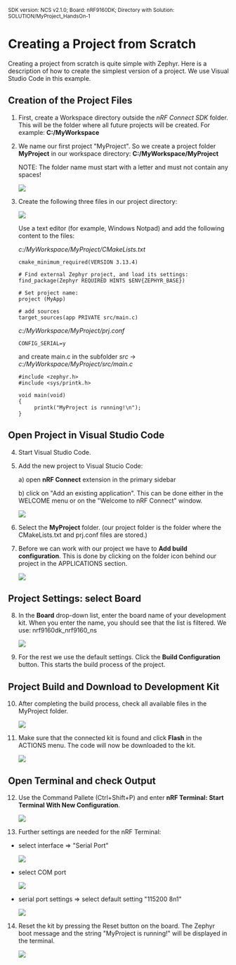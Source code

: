 <sup>SDK version: NCS v2.1.0; Board: nRF9160DK; Directory with Solution: SOLUTION/MyProject_HandsOn-1</sup>

# Creating a Project from Scratch

Creating a project from scratch is quite simple with Zephyr. Here is a description of how to create the simplest version of a project. We use Visual Studio Code in this example.

## Creation of the Project Files

1) First, create a Workspace directory outside the *nRF Connect SDK* folder. This will be the folder where all future projects will be created. For example:   __C:/MyWorkspace__
2) We name our first project "MyProject". So we create a project folder __MyProject__ in our workspace directory:    __C:/MyWorkspace/MyProject__

    NOTE: The folder name must start with a letter and must not contain any spaces!

    ![](images/HO1_folder.jpg)

3) Create the following three files in our project directory:

    ![](images/HO1_files.jpg)

    Use a text editor (for example, Windows Notpad) and add the following content to the files:

    _c:/MyWorkspace/MyProject/CMakeLists.txt_
    
       cmake_minimum_required(VERSION 3.13.4)

       # Find external Zephyr project, and load its settings:
       find_package(Zephyr REQUIRED HINTS $ENV{ZEPHYR_BASE})

       # Set project name:
       project (MyApp)

       # add sources
       target_sources(app PRIVATE src/main.c)             

    _c:/MyWorkspace/MyProject/prj.conf_
    
       CONFIG_SERIAL=y   
       
    and create main.c in the subfolder _src_ ->
         _c:/MyWorkspace/MyProject/src/main.c_
    
       #include <zephyr.h>
       #include <sys/printk.h>

       void main(void)
       {
            printk("MyProject is running!\n");
       }

## Open Project in Visual Studio Code

4) Start Visual Studio Code. 
5) Add the new project to Visual Stucio Code:

   a) open __nRF Connect__ extension in the primary sidebar
   
   b) click on "Add an existing application". This can be done either in the WELCOME menu or on the "Welcome to nRF Connect" window.

    ![](images/HO1_AddApplicationToWorkspace.jpg)

6) Select the __MyProject__ folder. (our project folder is the folder where the CMakeLists.txt and prj.conf files are stored.)

7) Before we can work with our project we have to __Add build configuration__. This is done by clicking on the folder icon behind our project in the APPLICATIONS section. 

    ![](images/HO1_GenerateConfiguration.jpg)

## Project Settings: select Board

8) In the __Board__ drop-down list, enter the board name of your development kit. When you enter the name, you should see that the list is filtered. We use: nrf9160dk_nrf9160_ns 

    ![](images/HO1_Board.jpg)

10) For the rest we use the default settings. Click the __Build Configuration__ button. This starts the build process of the project. 

## Project Build and Download to Development Kit

10) After completing the build process, check all available files in the MyProject folder.

    ![](images/HO1_GeneratedFiles.jpg)

11) Make sure that the connected kit is found and click __Flash__ in the ACTIONS menu. The code will now be downloaded to the kit. 

    ![](images/HO1_Flash.jpg)

## Open Terminal and check Output

12) Use the Command Pallete (Ctrl+Shift+P) and enter __nRF Terminal: Start Terminal With New Configuration__. 

    ![](images/HO1_StartTerminal.jpg)

13) Further settings are needed for the nRF Terminal:

- select interface => "Serial Port"

    ![](images/HO1_Serial-RTT.jpg)

- select COM port

    ![](images/HO1_ComPort.jpg)

- serial port settings => select default setting "115200 8n1"

    ![](images/HO1_SerialSettings.jpg)

14) Reset the kit by pressing the Reset button on the board. The Zephyr boot message and the string "MyProject is running!" will be displayed in the terminal. 

    ![](images/HO1_NrfTerminal.jpg)


